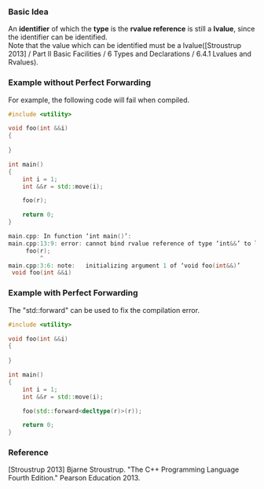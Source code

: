 ### Basic Idea  

An **identifier** of which the **type** is the **rvalue reference** is still a **lvalue**, since the identifier can be identified.  
Note that the value which can be identified must be a lvalue(\[Stroustrup 2013\] / Part II Basic Facilities / 6 Types and Declarations / 6.4.1 Lvalues and Rvalues).  

### Example without Perfect Forwarding  

For example, the following code will fail when compiled.  

```c++
#include <utility>

void foo(int &&i)
{
    
}

int main()
{
    int i = 1;
    int &&r = std::move(i);

    foo(r);

    return 0;
}
```

```c++
main.cpp: In function ‘int main()’:
main.cpp:13:9: error: cannot bind rvalue reference of type ‘int&&’ to lvalue of type ‘int’
     foo(r);
         ^
main.cpp:3:6: note:   initializing argument 1 of ‘void foo(int&&)’
 void foo(int &&i)
```

### Example with Perfect Forwarding  

The "std::forward" can be used to fix the compilation error.

```c++
#include <utility>

void foo(int &&i)
{
    
}

int main()
{
    int i = 1;
    int &&r = std::move(i);

    foo(std::forward<decltype(r)>(r));

    return 0;
}
```

### Reference  
\[Stroustrup 2013\] Bjarne Stroustrup. "The C++ Programming Language Fourth Edition." Pearson Education 2013.  
